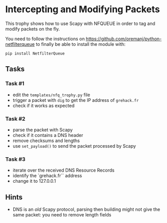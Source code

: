 # Intercepting and Modifying Packets

This trophy shows how to use Scapy with NFQUEUE in order to tag and modify
packets on the fly.

You need to follow the instructions on https://github.com/oremanj/python-netfilterqueue to finally be able to install the module with:

```shell
pip install NetfilterQueue
```

## Tasks

### Task #1

- edit the `templates/nfq_trophy.py` file
- trigger a packet with `dig` to get the IP address of `grehack.fr`
- check if it works as expected

### Task #2

- parse the packet with Scapy
- check if it contains a DNS header
- remove checksums and lengths
- use `set_payload()` to send the packet processed by Scapy

### Task #3

- iterate over the received DNS Resource Records
- identify the `grehack.fr`` address
- change it to 127.0.0.1

## Hints

- DNS is an *old* Scapy protocol, parsing then building might not give the same packet: you need to remove length fields
